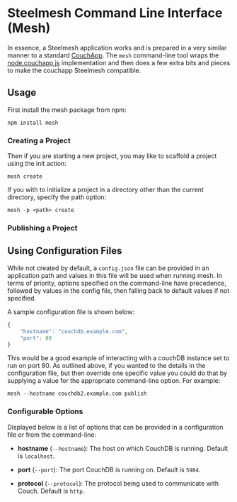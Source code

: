 # Steelmesh Command Line Interface (Mesh)

In essence, a Steelmesh application works and is prepared in a very similar manner to a standard [CouchApp](http://couchapp.org/).  The `mesh` command-line tool wraps the [node.couchapp.js](https://github.com/mikeal/node.couchapp.js) implementation and then does a few extra bits and pieces to make the couchapp Steelmesh compatible.

## Usage

First install the mesh package from npm:

```
npm install mesh
```

### Creating a Project

Then if you are starting a new project, you may like to scaffold a project using the init action:

```
mesh create
```

If you with to initialize a project in a directory other than the current directory, specify the path option:

```
mesh -p <path> create
```

### Publishing a Project

## Using Configuration Files

While not created by default, a `config.json` file can be provided in an application path and values in this file will be used when running mesh.  In terms of priority, options specified on the command-line have precedence, followed by values in the config file, then falling back to default values if not specified.

A sample configuration file is shown below:

```js
{
	"hostname": "couchdb.example.com",
	"port": 80
}
```

This would be a good example of interacting with a couchDB instance set to run on port 80. As outlined above, if you wanted to the details in the configuration file, but then override one specific value you could do that by supplying a value for the appropriate command-line option.  For example:

```
mesh --hostname couchdb2.example.com publish
```

### Configurable Options

Displayed below is a list of options that can be provided in a configuration file or from the command-line:

- __hostname__ (`--hostname`): The host on which CouchDB is running. Default is `localhost`.

- __port__ (`--port`): The port CouchDB is running on. Default is `5984`.

- __protocol__ (`--protocol`): The protocol being used to communicate with Couch. Default is `http`.
